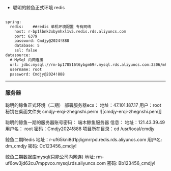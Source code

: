 - 聪明的鲸鱼正式环境 redis
```xml
  
spring:  
  redis:    ##redis 单机环境配置 专有网络  
    host: r-bp1lbnk2xbymhxl1v5.redis.rds.aliyuncs.com  
    port: 6379  
    password: Cmdjy@2024!888  
    database: 5  
    ssl: false
datasource:  
  # MySql 内网连接  
  url: jdbc:mysql://rm-bp178516t6ybgm69r.mysql.rds.aliyuncs.com:3306/mkt?useSSL=false&useUnicode=true&characterEncoding=utf-8&zeroDateTimeBehavior=convertToNull&transformedBitIsBoolean=true&serverTimezone=GMT%2B8&nullCatalogMeansCurrent=true&allowPublicKeyRetrieval=true  
  username: root  
  password: Cmdjy@2024!888
```

---
### 服务器

聪明的鲸鱼正式环境（二期）
部署服务器ecs：
地址：47.101.187.17 
用户：root
秘钥在桌面文件夹 cmdjy-erqi-zhegnshi.perm
![[cmdjy-erqi-zhegnshi.pem]]


聪明的鲸鱼一期的服务器账号密码：
端木鲸鱼服务器 信息：
地址：121.43.39.49
用户名： root
密码：Cmdjy2024!888
项目所在目录：cd /usr/local/cmdjy

鲸鱼二期Redis
地址：r-uf65kni8d1pjligmrrpd.redis.rds.aliyuncs.com
用户名: dm_cmdjy
密码: Cc123456_cmdjy!

鲸鱼二期数据库mysql(只能公司内网连)
地址: rm-uf6ow3jd62cu7mppvco.mysql.rds.aliyuncs.com 
密码: Bb123456_cmdjy!